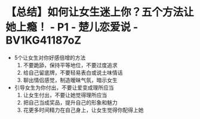 # 【总结】如何让女生迷上你？五个方法让她上瘾！ - P1 - 楚儿恋爱说 - BV1KG41187oZ

-   5个让女生对你好感倍增的方法
    1.  不要跪舔，保持平等地位，不要过度追求
    2.  给自己留底牌，不要轻易表白或说土味情话
    3.  聊出情侣感觉，制造暧昧气氛，暗示女生
-   引导女生为你付出，不要让爱变成理所应当
    1.  让女生付出，不要让她觉得理所应当
    2.  把自己当成奖品，提升自己的形象和魅力
    3.  花更多时间精力在自己身上，让女生觉得你配得上她